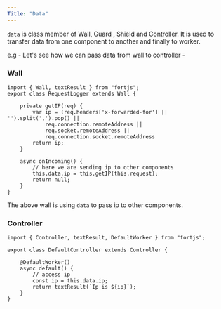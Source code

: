 ```yaml
---
Title: "Data"
---
```



`data` is class member of Wall, Guard , Shield and Controller. It is used to transfer data from one component to another and finally to worker.

e.g - Let's see how we can pass data from wall to controller - 

### Wall

```
import { Wall, textResult } from "fortjs";
export class RequestLogger extends Wall {

    private getIP(req) {
        var ip = (req.headers['x-forwarded-for'] || '').split(',').pop() ||
            req.connection.remoteAddress ||
            req.socket.remoteAddress ||
            req.connection.socket.remoteAddress
        return ip;
    }

    async onIncoming() {
        // here we are sending ip to other components
        this.data.ip = this.getIP(this.request);
        return null;
    }
}
```

The above wall is using `data` to pass ip to other components.

### Controller

```
import { Controller, textResult, DefaultWorker } from "fortjs";

export class DefaultController extends Controller {

    @DefaultWorker()
    async default() {
        // access ip 
        const ip = this.data.ip;
        return textResult(`Ip is ${ip}`);
    }
}
```